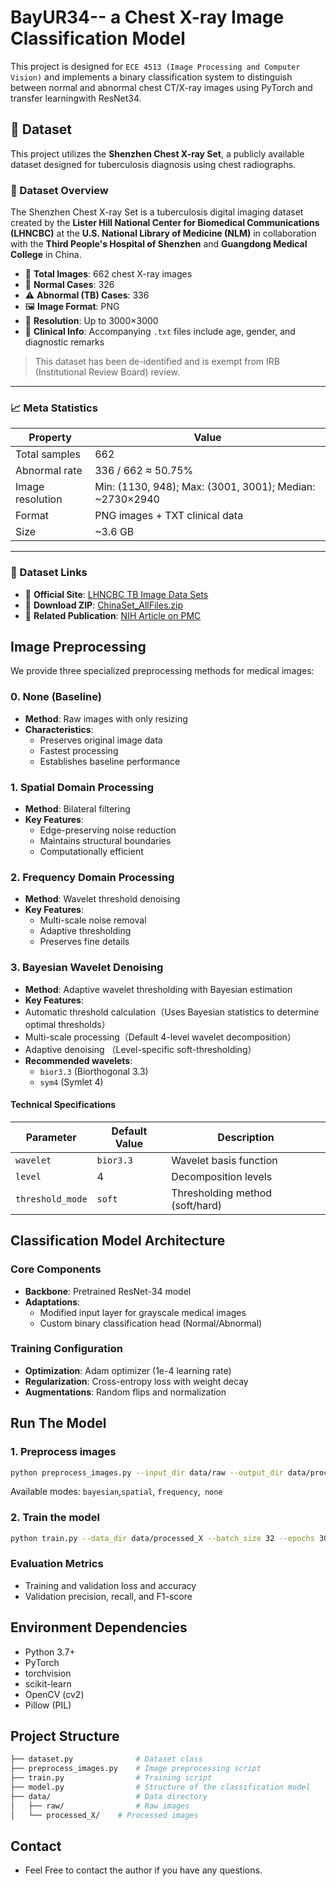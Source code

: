 # BayUR34-- a Chest X-ray Image Classification Model

This project is designed for `​​ECE 4513 (Image Processing and Computer Vision)`​​ and implements a ​​binary classification system​​ to distinguish between ​​normal and abnormal chest CT/X-ray images​​ using ​​PyTorch​​ and ​​transfer learning​​ with ​​ResNet34​​.

## 📂 Dataset

This project utilizes the **Shenzhen Chest X-ray Set**, a publicly available dataset designed for tuberculosis diagnosis using chest radiographs.

### 📌 Dataset Overview

The Shenzhen Chest X-ray Set is a tuberculosis digital imaging dataset created by the **Lister Hill National Center for Biomedical Communications (LHNCBC)** at the **U.S. National Library of Medicine (NLM)** in collaboration with the **Third People's Hospital of Shenzhen** and **Guangdong Medical College** in China.

- 📸 **Total Images**: 662 chest X-ray images  
- 🧍 **Normal Cases**: 326  
- ⚠️ **Abnormal (TB) Cases**: 336  
- 🖼️ **Image Format**: PNG  
- 📐 **Resolution**: Up to 3000×3000  
- 📄 **Clinical Info**: Accompanying `.txt` files include age, gender, and diagnostic remarks  

> This dataset has been de-identified and is exempt from IRB (Institutional Review Board) review.

---

### 📈 Meta Statistics

| Property           | Value                                      |
|--------------------|--------------------------------------------|
| Total samples      | 662                                        |
| Abnormal rate      | 336 / 662 ≈ 50.75%                         |
| Image resolution   | Min: (1130, 948); Max: (3001, 3001); Median: ~2730×2940 |
| Format             | PNG images + TXT clinical data             |
| Size               | ~3.6 GB                                    |

---

### 🔗 Dataset Links

- 🔹 **Official Site**: [LHNCBC TB Image Data Sets](https://lhncbc.nlm.nih.gov/LHC-downloads/downloads.html#tuberculosis-image-data-sets)  
- 🔹 **Download ZIP**: [ChinaSet_AllFiles.zip](https://openi.nlm.nih.gov/imgs/collections/ChinaSet_AllFiles.zip)  
- 🔹 **Related Publication**: [NIH Article on PMC](https://www.ncbi.nlm.nih.gov/pmc/articles/PMC4256233/)



## Image Preprocessing

We provide three specialized preprocessing methods for medical images:

### 0. None (Baseline)
- **Method**: Raw images with only resizing
- **Characteristics**:
  - Preserves original image data
  - Fastest processing
  - Establishes baseline performance

### 1. Spatial Domain Processing 
- **Method**: Bilateral filtering
- **Key Features**:
  - Edge-preserving noise reduction
  - Maintains structural boundaries
  - Computationally efficient

### 2. Frequency Domain Processing
- **Method**: Wavelet threshold denoising
- **Key Features**:
  - Multi-scale noise removal
  - Adaptive thresholding
  - Preserves fine details

### 3. Bayesian Wavelet Denoising
- **Method**: Adaptive wavelet thresholding with Bayesian estimation
- **Key Features**:
- Automatic threshold calculation（Uses Bayesian statistics to determine optimal thresholds）
- Multi-scale processing（Default 4-level wavelet decomposition）
- Adaptive denoising （Level-specific soft-thresholding）
- **Recommended wavelets**: 
  - `bior3.3` (Biorthogonal 3.3)
  - `sym4` (Symlet 4)

#### Technical Specifications
| Parameter        | Default Value | Description                          |
|------------------|---------------|--------------------------------------|
| `wavelet`        | `bior3.3`     | Wavelet basis function               |
| `level`          | 4             | Decomposition levels                 |
| `threshold_mode` | `soft`        | Thresholding method (soft/hard)      |



## Classification Model Architecture

### Core Components
- **Backbone**: Pretrained ResNet-34 model
- **Adaptations**:
  - Modified input layer for grayscale medical images
  - Custom binary classification head (Normal/Abnormal)
  
### Training Configuration
- **Optimization**: Adam optimizer (1e-4 learning rate)
- **Regularization**: Cross-entropy loss with weight decay
- **Augmentations**: Random flips and normalization

## Run The Model

### 1. Preprocess images

```bash
python preprocess_images.py --input_dir data/raw --output_dir data/processed_X --mode X
```
Available modes: `bayesian`,`spatial`, `frequency`,` none`

### 2. Train the model

```bash
python train.py --data_dir data/processed_X --batch_size 32 --epochs 300 --lr 0.0001
```
### Evaluation Metrics
- Training and validation loss and accuracy
- Validation precision, recall, and F1-score

## Environment Dependencies
- Python 3.7+
- PyTorch
- torchvision
- scikit-learn
- OpenCV (cv2)
- Pillow (PIL)

## Project Structure
```bash
├── dataset.py              # Dataset class
├── preprocess_images.py    # Image preprocessing script
├── train.py                # Training script
├── model.py                # Structure of the classification model
├── data/                   # Data directory
│   ├── raw/                # Raw images
│   └── processed_X/    # Processed images
```
## Contact
- Feel Free to contact the author if you have any questions.
  
